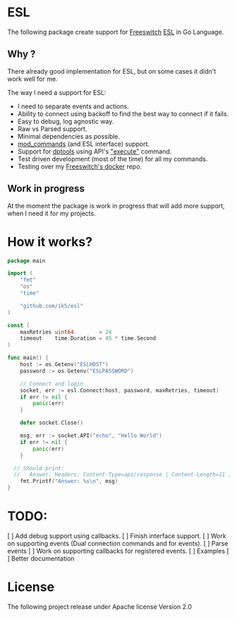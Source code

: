 # ESL

The following package create support for [Freeswitch](https://www.freeswitch.org) [ESL](https://freeswitch.org/confluence/display/FREESWITCH/Event+Socket+Library) in Go Language.

## Why ?

There already good implementation for ESL, but on some cases it didn't work well for me.

The way I need a support for ESL:

  * I need to separate events and actions.
  * Ability to connect using backoff to find the best way to connect if it fails.
  * Easy to debug, log agnostic way.
  * Raw vs Parsed support.
  * Minimal dependencies as possible.
  * [mod_commands](https://freeswitch.org/confluence/display/FREESWITCH/mod_commands) (and ESL interface) support.
  * Support for [dptools](https://freeswitch.org/confluence/display/FREESWITCH/mod_dptools) using API's ["execute"](https://freeswitch.org/confluence/display/FREESWITCH/mod_event_socket#mod_event_socket-3.9.1.1execute) command.
  * Test driven development (most of the time) for all my commands.
  * Testing over my [Freeswitch's docker](https://github.com/ik5/freeswitch-docker) repo.

## Work in progress

At the moment the package is work in progress that will add more support, when I
need it for my projects.

# How it works?

```go
package main

import (
	"fmt"
	"os"
	"time"

	"github.com/ik5/esl"
)

const (
	maxRetries uint64        = 24
	timeout    time.Duration = 45 * time.Second
)

func main() {
	host := os.Getenv("ESLHOST")
	password := os.Getenv("ESLPASSWORD")

	// Connect and login
	socket, err := esl.Connect(host, password, maxRetries, timeout)
	if err != nil {
		panic(err)
	}

	defer socket.Close()

	msg, err := socket.API("echo", "Hello World")
	if err != nil {
		panic(err)
	}

  // Should print:
  //   Answer: Headers: Content-Type=api/response | Content-Length=11 ; Body: Hello World
	fmt.Printf("Answer: %s\n", msg)
}
```

# TODO:

[ ] Add debug support using callbacks.
[ ] Finish interface support.
[ ] Work on supporting events (Dual connection commands and for events).
[ ] Parse events
[ ] Work on supporting callbacks for registered events.
[ ] Examples
[ ] Better documentation

# License

The following project release under Apache license Version 2.0
